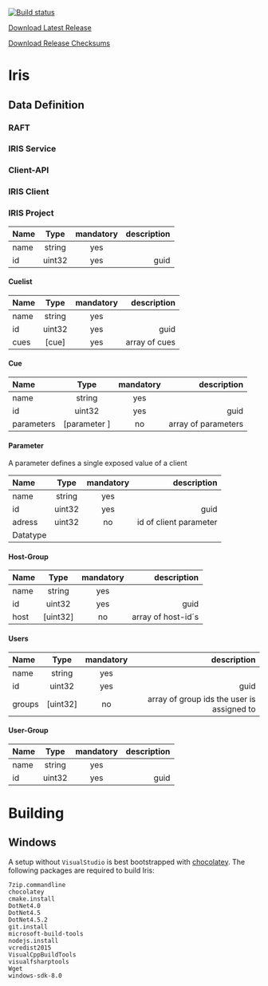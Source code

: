 [![Build status](https://ci.appveyor.com/api/projects/status/1ouixkub5yqwb1b5/branch/master?svg=true)](https://ci.appveyor.com/project/NSYNK/iris/branch/master)

[Download Latest Release](https://ci.appveyor.com/api/projects/nsynk/iris/artifacts/Iris-latest.zip)

[Download Release Checksums](https://ci.appveyor.com/api/projects/nsynk/iris/artifacts/Iris.sha256sum)

# Iris

## Data Definition

### RAFT

### IRIS Service


### Client-API

### IRIS Client


### IRIS Project

| Name | Type  | mandatory | description
| :------- | :------: |  :------: | -------: |
| name | string | yes |
| id | uint32 | yes | guid

#### Cuelist

| Name | Type  | mandatory | description
| :------- | :------: |  :------: | -------: |
| name | string | yes |
| id | uint32 | yes | guid
| cues| [cue] | yes | array of cues

#### Cue

| Name | Type  | mandatory | description
| :------- | :------: |  :------: | -------: |
| name | string | yes |
| id | uint32 | yes | guid
| parameters | [parameter ] | no| array of parameters

#### Parameter

A parameter defines a single exposed value of a client

| Name | Type  | mandatory | description
| :------- | :------: |  :------: | -------: |
| name | string | yes |
| id | uint32 | yes | guid
| adress | uint32 | no | id of client parameter
| Datatype |||

#### Host-Group

| Name | Type  | mandatory | description
| :------- | :------: |  :------: | -------: |
| name | string | yes |
| id | uint32 | yes | guid
|host | [uint32]| no| array of host-id´s

#### Users

| Name | Type  | mandatory | description
| :------- | :------: |  :------: | -------: |
| name | string | yes |
| id | uint32 | yes | guid
| groups | [uint32] | no | array of group ids the user is assigned to

#### User-Group

| Name | Type  | mandatory | description
| :------- | :------: |  :------: | -------: |
| name | string | yes |
| id | uint32 | yes | guid

# Building

## Windows

A setup without `VisualStudio` is best bootstrapped with [chocolatey](https://chocolatey.org). The following packages are required to build Iris:

```
7zip.commandline
chocolatey 
cmake.install 
DotNet4.0 
DotNet4.5 
DotNet4.5.2 
git.install 
microsoft-build-tools 
nodejs.install 
vcredist2015 
VisualCppBuildTools 
visualfsharptools
Wget 
windows-sdk-8.0
```